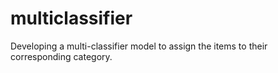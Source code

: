 # multiclassifier
Developing a multi-classifier model to assign the items to their corresponding category. 
